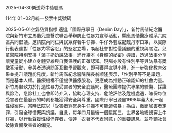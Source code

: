 
2025-04-30樂透彩中獎號碼

                                
114年 01~02月統一發票中獎號碼
                             
2025-05-01空氣品質指標
                              適逢「國際丹寧日（Denim Day）」，新竹馬偕紀念醫院與新竹市立馬偕兒童醫院聯合舉辦防止性暴力宣導活動，響應馬偕醫療體系六院區共同倡議。邀請院內同仁與民眾穿著牛仔褲、牛仔外套或配戴丹寧口罩，以實際行動表達對「性暴力零容忍」的堅定立場，喚起社會對性侵議題的重視與關注。兒童醫院特別安排「葉子奶奶說故事」進行繪本《身體的祕密》導讀，透過故事分享讓兒童從小建立身體界線與自我保護的正確認知。現場亦設有性別平等與防暴有獎徵答活動，參與者透過問答互動學習觀念，即可獲得宣導小禮，進一步強化教育效果並提升議題能見度。新竹馬偕紀念醫院院長翁順隆表示，「性別平等不是議題，而是基本人權。醫療機構不僅提供醫療服務，更應成為推動正確認知的社會力量。新竹馬偕致力於打造性暴力受害者的安全庇護網，醫療團隊提供專業的驗傷、採證與診治，急診社工也會即時介入，協助心理支持、危險評估及危機處遇，確保每位受害者在最脆弱的時刻都能獲得安全與尊重。國際丹寧日源自1998年義大利一起性侵案件，當時法院以「受害者穿緊身牛仔褲不可能遭強暴」為由，撤銷加害者定罪，引發全球憤慨與抗議。自此，每年四月最後一個星期三，世界各地紛紛穿上牛仔褲，以行動聲援性侵倖存者，傳達「衣著不代表同意」的重要訊息，並呼籲社會破除責備受害者的偏見。